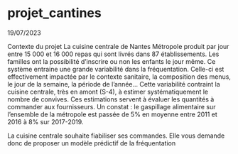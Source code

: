# projet_cantines
19/07/2023

Contexte du projet
La cuisine centrale de Nantes Métropole produit par jour entre 15 000 et 16 000 repas qui sont livrés dans 87 établissements.
Les familles ont la possibilité d’inscrire ou non les enfants le jour même. Ce système entraine une grande variabilité dans la fréquentation. Celle-ci est effectivement impactée par le contexte sanitaire, la composition des menus, le jour de la semaine, la période de l’année… Cette variabilité contraint la cuisine centrale, très en amont (S-4), à estimer systématiquement le nombre de convives. Ces estimations servent à évaluer les quantités à commander aux fournisseurs.
Un constat : le gaspillage alimentaire sur l’ensemble de la métropole est passée de 5% en moyenne entre 2011 et 2016 à 8% sur 2017-2019.

La cuisine centrale souhaite fiabiliser ses commandes.
Elle vous demande donc de proposer un modèle prédictif de la fréquentation
